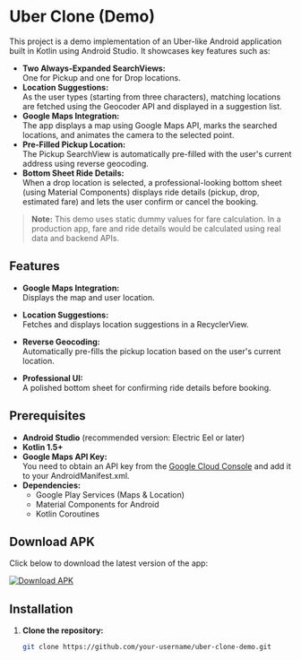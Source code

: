 # Uber Clone (Demo)

This project is a demo implementation of an Uber-like Android application built in Kotlin using Android Studio. It showcases key features such as:

- **Two Always-Expanded SearchViews:**  
  One for Pickup and one for Drop locations.
- **Location Suggestions:**  
  As the user types (starting from three characters), matching locations are fetched using the Geocoder API and displayed in a suggestion list.
- **Google Maps Integration:**  
  The app displays a map using Google Maps API, marks the searched locations, and animates the camera to the selected point.
- **Pre-Filled Pickup Location:**  
  The Pickup SearchView is automatically pre-filled with the user's current address using reverse geocoding.
- **Bottom Sheet Ride Details:**  
  When a drop location is selected, a professional-looking bottom sheet (using Material Components) displays ride details (pickup, drop, estimated fare) and lets the user confirm or cancel the booking.

> **Note:** This demo uses static dummy values for fare calculation. In a production app, fare and ride details would be calculated using real data and backend APIs.

## Features

- **Google Maps Integration:**  
  Displays the map and user location.

- **Location Suggestions:**  
  Fetches and displays location suggestions in a RecyclerView.

- **Reverse Geocoding:**  
  Automatically pre-fills the pickup location based on the user's current location.

- **Professional UI:**  
  A polished bottom sheet for confirming ride details before booking.

## Prerequisites

- **Android Studio** (recommended version: Electric Eel or later)
- **Kotlin 1.5+**
- **Google Maps API Key:**  
  You need to obtain an API key from the [Google Cloud Console](https://console.cloud.google.com/) and add it to your AndroidManifest.xml.
- **Dependencies:**
    - Google Play Services (Maps & Location)
    - Material Components for Android
    - Kotlin Coroutines

## Download APK

Click below to download the latest version of the app:

[![Download APK](https://img.shields.io/badge/Download-APK-blue?style=for-the-badge&logo=android)](APK/app-debug.apk)

## Installation

1. **Clone the repository:**

   ```bash
   git clone https://github.com/your-username/uber-clone-demo.git
